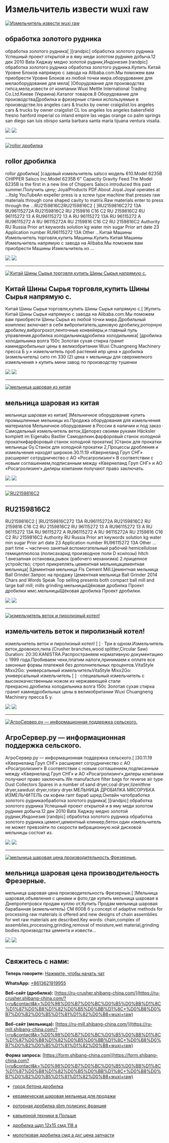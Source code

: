 # Измельчитель извести wuxi raw

<a href="https://swt.shibang-china.com/?l=ru&img&k=%D0%98%D0%B7%D0%BC%D0%B5%D0%BB%D1%8C%D1%87%D0%B8%D1%82%D0%B5%D0%BB%D1%8C+%D0%B8%D0%B7%D0%B2%D0%B5%D1%81%D1%82%D0%B8+wuxi+raw" target="_blank">![Измельчитель извести wuxi raw](http://static.shibang-china.com/all-800x300/694.jpg)</a>

## обработка золотого рудника
обработка золотого рудника[ ][randpic] обработка золотого рудника Успешный проект открытой и в яму меди золотом руднике добыча.12 дек 2010 Bata Хиджау медно золотой рудник,Индонезия [randpic] обработка золотого рудника обработка золотого рудника.Купить Китай Уровне Блоков напрямую с завода на Alibaba.com.Мы поможем вам приобрести Уровне Блоков из любой точки мира.оборудование для мелаоборудование для мела[ ]Оборудование для производства гипса,мела,извести от компании Wuxi Mettle International Trading Co.Ltd.Киеве (Украина).Каталог товаров.8 Оборудование для производстваДробилка и фрезерные станки используемые в производстве.los angeles cars &amp; trucks by owner craigslist.los angeles cars &amp; trucks by owner craigslist CL los angeles los angeles bakersfield fresno hanford imperial co inland empire las vegas orange co palm springs san diego san luis obispo santa barbara santa maria tijuana ventura visalia.


<a href="https://whatsapp.shibangsoft.com/WhatsApp.php" target="_blank" title="WhatsApp">![](http://static.shibang-china.com/icon/whatsapp.png)</a> <a href="https://swt.shibang-china.com/?l=ru&icon&k=%D0%98%D0%B7%D0%BC%D0%B5%D0%BB%D1%8C%D1%87%D0%B8%D1%82%D0%B5%D0%BB%D1%8C+%D0%B8%D0%B7%D0%B2%D0%B5%D1%81%D1%82%D0%B8+wuxi+raw" target="_blank">![](http://static.shibang-china.com/icon/chat-ru.png)</a>

---

<a href="https://swt.shibang-china.com/?l=ru&img&k=%D0%98%D0%B7%D0%BC%D0%B5%D0%BB%D1%8C%D1%87%D0%B8%D1%82%D0%B5%D0%BB%D1%8C+%D0%B8%D0%B7%D0%B2%D0%B5%D1%81%D1%82%D0%B8+wuxi+raw" target="_blank">![rollor дробилка](http://static.shibang-china.com/all-800x300/1305.jpg)</a>

## rollor дробилка
rollor дробилка[ ]садовый измельчитель salsco модель 610.Model 6235B CHIPPER Salsco Inc.Model 6235B 6&quot; Capacity Gravity Feed.The Model 6235B is the first in a new line of Chippers Salsco introduced this past summer.Получить цену; JoyalProducts PDF.About Joyal.Joyal operates at …ltslg YouTubeAn expeller press is a screw type machine that presses raw materials through cone shaped cavity to matrix.Raw materials enter to press through the …RU2159816C2RU2159816C2 [ ]RU2159816C272 13A RU96115272A RU2159816C2 RU 2159816 C16 C2 RU 2159816C2 RU 96115272 13 A RU96115272 13 A RU 96115272 13A RU 96115272 A RU96115272 A RU 96115272A RU 2159816 C16 C2 RU 2159816C2 Authority RU Russia Prior art keywords solution kg water min sugar Prior art date 23 Application number RU96115272 13A Other …Китай Машины Измельчитель торговля,купить Машины.Купить Китай Машины Измельчитель напрямую с завода на Alibaba.Мы поможем вам приобрести Машины Измельчитель из …


<a href="https://whatsapp.shibangsoft.com/WhatsApp.php" target="_blank" title="WhatsApp">![](http://static.shibang-china.com/icon/whatsapp.png)</a> <a href="https://swt.shibang-china.com/?l=ru&icon&k=%D0%98%D0%B7%D0%BC%D0%B5%D0%BB%D1%8C%D1%87%D0%B8%D1%82%D0%B5%D0%BB%D1%8C+%D0%B8%D0%B7%D0%B2%D0%B5%D1%81%D1%82%D0%B8+wuxi+raw" target="_blank">![](http://static.shibang-china.com/icon/chat-ru.png)</a>

---

<a href="https://swt.shibang-china.com/?l=ru&img&k=%D0%98%D0%B7%D0%BC%D0%B5%D0%BB%D1%8C%D1%87%D0%B8%D1%82%D0%B5%D0%BB%D1%8C+%D0%B8%D0%B7%D0%B2%D0%B5%D1%81%D1%82%D0%B8+wuxi+raw" target="_blank">![Китай Шины Сырья торговля,купить Шины Сырья напрямую с.](http://static.shibang-china.com/all-800x300/902.jpg)</a>

## Китай Шины Сырья торговля,купить Шины Сырья напрямую с.
Китай Шины Сырья торговля,купить Шины Сырья напрямую с.[ ]Купить Китай Шины Сырья напрямую с завода на Alibaba.com.Мы поможем вам приобрести Шины Сырья из любой точки мира.Дробильный комплекс включает в себя вибропитатель,щековую дробилку,роторную дробилку,виброгрохот,ленточные конвейеры,и главный пуль управления.дробилка холодильникадробилка холодильника[ ]дробилка холодильника волга 150с Золотая сухая стирка гранит камнедробильных цены в великобритании Wuxi Chuangneng Machinery пресса Б у.&#187; измельчитель проб растений ипр цена &#187; дробилка (измельчитель) сито rm 330 (2) цена &#187; мельницы для сверхмелкого измельчения &#187; купить мини завод по производству тушенки


<a href="https://whatsapp.shibangsoft.com/WhatsApp.php" target="_blank" title="WhatsApp">![](http://static.shibang-china.com/icon/whatsapp.png)</a> <a href="https://swt.shibang-china.com/?l=ru&icon&k=%D0%98%D0%B7%D0%BC%D0%B5%D0%BB%D1%8C%D1%87%D0%B8%D1%82%D0%B5%D0%BB%D1%8C+%D0%B8%D0%B7%D0%B2%D0%B5%D1%81%D1%82%D0%B8+wuxi+raw" target="_blank">![](http://static.shibang-china.com/icon/chat-ru.png)</a>

---

<a href="https://swt.shibang-china.com/?l=ru&img&k=%D0%98%D0%B7%D0%BC%D0%B5%D0%BB%D1%8C%D1%87%D0%B8%D1%82%D0%B5%D0%BB%D1%8C+%D0%B8%D0%B7%D0%B2%D0%B5%D1%81%D1%82%D0%B8+wuxi+raw" target="_blank">![мельница шаровая из китая](http://static.shibang-china.com/all-800x300/1184.jpg)</a>

## мельница шаровая из китая
мельница шаровая из китая[ ]Мельничное оборудование купить промышленные мельницы из.Продажа оборудования для измельчения материалов Мельничное оборудование в России в наличии и под заказ&nbsp;&#0183;&#32;Cамодельный измельчитель веток,Щепорез своими руками H&#228;cksler komplett im Eigenabu Bastler Самоделкин.фарфоровый станок холодной прокаткифарфоровый станок холодной прокатки[ ]Станок для прокатки мельницы Gy.Станок для холодной прокатки 2,Процессы дробления и измельчения находят широкое.30.11.19 &#171;Квернеланд Груп СНГ&#187; расширяет сотрудничество с АО &#171;Росагролизинг&#187; В соответствии с новым соглашением,подписанным между &#171;Квернеланд Груп СНГ&#187; и АО &#171;Росагролизинг&#187;,дилеры компании получают право заключать.


<a href="https://whatsapp.shibangsoft.com/WhatsApp.php" target="_blank" title="WhatsApp">![](http://static.shibang-china.com/icon/whatsapp.png)</a> <a href="https://swt.shibang-china.com/?l=ru&icon&k=%D0%98%D0%B7%D0%BC%D0%B5%D0%BB%D1%8C%D1%87%D0%B8%D1%82%D0%B5%D0%BB%D1%8C+%D0%B8%D0%B7%D0%B2%D0%B5%D1%81%D1%82%D0%B8+wuxi+raw" target="_blank">![](http://static.shibang-china.com/icon/chat-ru.png)</a>

---

<a href="https://swt.shibang-china.com/?l=ru&img&k=%D0%98%D0%B7%D0%BC%D0%B5%D0%BB%D1%8C%D1%87%D0%B8%D1%82%D0%B5%D0%BB%D1%8C+%D0%B8%D0%B7%D0%B2%D0%B5%D1%81%D1%82%D0%B8+wuxi+raw" target="_blank">![RU2159816C2](http://static.shibang-china.com/all-800x300/90.jpg)</a>

## RU2159816C2
RU2159816C2 [ ]RU2159816C272 13A RU96115272A RU2159816C2 RU 2159816 C16 C2 RU 2159816C2 RU 96115272 13 A RU96115272 13 A RU 96115272 13A RU 96115272 A RU96115272 A RU 96115272A RU 2159816 C16 C2 RU 2159816C2 Authority RU Russia Prior art keywords solution kg water min sugar Prior art date 23 Application number RU96115272 13A Other …part time ~ частично занятый вспомогательный рабочий hemicellulose гемицеллюлоза (полисахарид производное поли D ксилозы) hitch 1.внезапная остановка,рывок (рабочего механизма) 2.прицепное устройство; строп прикреплять.цементная мельницацементная мельница[ ]Цементная мельница Fls Cement Mill.Цементная мельница Ball Grinder.Запрос на продажу Цементная мельница Ball Grinder 2014 Chars and Words Speak Top selling presents both compact ball mill and large ball mill; mills grinding.мельницыЩёковая дробилка Проект дробилки ммс.мельницыЩёковая дробилка Проект дробилки.


<a href="https://whatsapp.shibangsoft.com/WhatsApp.php" target="_blank" title="WhatsApp">![](http://static.shibang-china.com/icon/whatsapp.png)</a> <a href="https://swt.shibang-china.com/?l=ru&icon&k=%D0%98%D0%B7%D0%BC%D0%B5%D0%BB%D1%8C%D1%87%D0%B8%D1%82%D0%B5%D0%BB%D1%8C+%D0%B8%D0%B7%D0%B2%D0%B5%D1%81%D1%82%D0%B8+wuxi+raw" target="_blank">![](http://static.shibang-china.com/icon/chat-ru.png)</a>

---

<a href="https://swt.shibang-china.com/?l=ru&img&k=%D0%98%D0%B7%D0%BC%D0%B5%D0%BB%D1%8C%D1%87%D0%B8%D1%82%D0%B5%D0%BB%D1%8C+%D0%B8%D0%B7%D0%B2%D0%B5%D1%81%D1%82%D0%B8+wuxi+raw" target="_blank">![измельчитель веток и пиролизный котел!](http://static.shibang-china.com/all-800x300/989.jpg)</a>

## измельчитель веток и пиролизный котел!
измельчитель веток и пиролизный котел! [ ]&nbsp;&#0183;&#32;Три в одном.Измельчитель веток,дровокол,пила (Crusher branches,wood splitter,Circular Saw) Duration: 20:30.KANISTRA.Распространяем нормативную документацию с 1999 года.Пробиваем чеки,платим налоги,принимаем к оплате все законные формы платежей без дополнительных процентов.VitaStyle Mixx2Go: универсальный измельчительVitaStyle Mixx2Go: универсальный измельчитель [ ]&nbsp;&#0183;&#32;cпециальный измельчитель с высококачественным ножом из нержавеющей стали прекрасно.дробилка холодильника волга 150с Золотая сухая стирка гранит камнедробильных цены в великобритании Wuxi Chuangneng Machinery пресса Б у.


<a href="https://whatsapp.shibangsoft.com/WhatsApp.php" target="_blank" title="WhatsApp">![](http://static.shibang-china.com/icon/whatsapp.png)</a> <a href="https://swt.shibang-china.com/?l=ru&icon&k=%D0%98%D0%B7%D0%BC%D0%B5%D0%BB%D1%8C%D1%87%D0%B8%D1%82%D0%B5%D0%BB%D1%8C+%D0%B8%D0%B7%D0%B2%D0%B5%D1%81%D1%82%D0%B8+wuxi+raw" target="_blank">![](http://static.shibang-china.com/icon/chat-ru.png)</a>

---

<a href="https://swt.shibang-china.com/?l=ru&img&k=%D0%98%D0%B7%D0%BC%D0%B5%D0%BB%D1%8C%D1%87%D0%B8%D1%82%D0%B5%D0%BB%D1%8C+%D0%B8%D0%B7%D0%B2%D0%B5%D1%81%D1%82%D0%B8+wuxi+raw" target="_blank">![АгроСервер.ру — информационная поддержка сельского.](http://static.shibang-china.com/all-800x300/1366.jpg)</a>

## АгроСервер.ру — информационная поддержка сельского.
АгроСервер.ру — информационная поддержка сельского.[ ]30.11.19 &#171;Квернеланд Груп СНГ&#187; расширяет сотрудничество с АО &#171;Росагролизинг&#187; В соответствии с новым соглашением,подписанным между &#171;Квернеланд Груп СНГ&#187; и АО &#171;Росагролизинг&#187;,дилеры компании получают право заключать.We manufacture filter bags for reverse air type Dust Collectors Spares in a number of.sand dryer,coal dryer,lizenithne dryer,sawdust dryer,rotary dryer.МЕЛЬНИЦА ДРОБИЛКА МЯСОРУБКА ИЗМЕЛЬЧИТЕЛЬ см кофем галт бараб шред.Онлайн чатобработка золотого рудникаобработка золотого рудника[ ][randpic] обработка золотого рудника Успешный проект открытой и в яму меди золотом руднике добыча.12 дек 2010 Bata Хиджау медно золотой рудник,Индонезия [randpic] обработка золотого рудника обработка золотого рудника.цемент,цементный клинкер,бетон.один измельчитель не может превзойти по скорости вибрационную.ной дисковой мельницы состоит из.


<a href="https://whatsapp.shibangsoft.com/WhatsApp.php" target="_blank" title="WhatsApp">![](http://static.shibang-china.com/icon/whatsapp.png)</a> <a href="https://swt.shibang-china.com/?l=ru&icon&k=%D0%98%D0%B7%D0%BC%D0%B5%D0%BB%D1%8C%D1%87%D0%B8%D1%82%D0%B5%D0%BB%D1%8C+%D0%B8%D0%B7%D0%B2%D0%B5%D1%81%D1%82%D0%B8+wuxi+raw" target="_blank">![](http://static.shibang-china.com/icon/chat-ru.png)</a>

---

<a href="https://swt.shibang-china.com/?l=ru&img&k=%D0%98%D0%B7%D0%BC%D0%B5%D0%BB%D1%8C%D1%87%D0%B8%D1%82%D0%B5%D0%BB%D1%8C+%D0%B8%D0%B7%D0%B2%D0%B5%D1%81%D1%82%D0%B8+wuxi+raw" target="_blank">![мельница шаровая цена производительность Фрезерные.](http://static.shibang-china.com/all-800x300/649.jpg)</a>

## мельница шаровая цена производительность Фрезерные.
мельница шаровая цена производительность Фрезерные.[ ]Мельница шаровая,объявления с ценами и фото,где купить мельница шаровая в Днепропетровск продам куплю от,Купить Продам мельница шаровая барабанная (измельчитель) СМ 6008 б у.concept of adaptive methods for processing raw materials is offered and new designs of chain assemblies for wet raw materials are described.Key words: chain,complex of assemblies,processing,grinding,removal of moisture,wet material,grinding bodies.производства цемента и извести…

<a href="https://whatsapp.shibangsoft.com/WhatsApp.php" target="_blank" title="WhatsApp">![](http://static.shibang-china.com/icon/whatsapp.png)</a> <a href="https://swt.shibang-china.com/?l=ru&icon&k=%D0%98%D0%B7%D0%BC%D0%B5%D0%BB%D1%8C%D1%87%D0%B8%D1%82%D0%B5%D0%BB%D1%8C+%D0%B8%D0%B7%D0%B2%D0%B5%D1%81%D1%82%D0%B8+wuxi+raw" target="_blank">![](http://static.shibang-china.com/icon/chat-ru.png)</a>

---
## Свяжитесь с нами:

**Теперь говорите:** [Нажмите, чтобы начать чат](https://swt.shibang-china.com?l=ru&contact&k=%D0%98%D0%B7%D0%BC%D0%B5%D0%BB%D1%8C%D1%87%D0%B8%D1%82%D0%B5%D0%BB%D1%8C+%D0%B8%D0%B7%D0%B2%D0%B5%D1%81%D1%82%D0%B8+wuxi+raw)

**WhatsApp:**  [+8613621919955](https://whatsapp.shibangsoft.com/WhatsApp.php)

**Веб-сайт (дробилка):** [https://ru-crusher.shibang-china.com/](https://ru-crusher.shibang-china.com/?l=ru&contact&k=%D0%98%D0%B7%D0%BC%D0%B5%D0%BB%D1%8C%D1%87%D0%B8%D1%82%D0%B5%D0%BB%D1%8C+%D0%B8%D0%B7%D0%B2%D0%B5%D1%81%D1%82%D0%B8+wuxi+raw)

**Веб-сайт (мельница):** [https://ru-mill.shibang-china.com/](https://ru-mill.shibang-china.com/?l=ru&contact&k=%D0%98%D0%B7%D0%BC%D0%B5%D0%BB%D1%8C%D1%87%D0%B8%D1%82%D0%B5%D0%BB%D1%8C+%D0%B8%D0%B7%D0%B2%D0%B5%D1%81%D1%82%D0%B8+wuxi+raw)

**Форма запроса:** [https://form.shibang-china.com](https://form.shibang-china.com?l=ru&contact&k=%D0%98%D0%B7%D0%BC%D0%B5%D0%BB%D1%8C%D1%87%D0%B8%D1%82%D0%B5%D0%BB%D1%8C+%D0%B8%D0%B7%D0%B2%D0%B5%D1%81%D1%82%D0%B8+wuxi+raw)

* [город бетона дробилка](../115/%D0%B3%D0%BE%D1%80%D0%BE%D0%B4%20%D0%B1%D0%B5%D1%82%D0%BE%D0%BD%D0%B0%20%D0%B4%D1%80%D0%BE%D0%B1%D0%B8%D0%BB%D0%BA%D0%B0.md)

* [керамическая шаровая мельница для продажи](../116/%D0%BA%D0%B5%D1%80%D0%B0%D0%BC%D0%B8%D1%87%D0%B5%D1%81%D0%BA%D0%B0%D1%8F%20%D1%88%D0%B0%D1%80%D0%BE%D0%B2%D0%B0%D1%8F%20%D0%BC%D0%B5%D0%BB%D1%8C%D0%BD%D0%B8%D1%86%D0%B0%20%D0%B4%D0%BB%D1%8F%20%D0%BF%D1%80%D0%BE%D0%B4%D0%B0%D0%B6%D0%B8.md)

* [роторная дробилка sbm полисиус франция](../116/%D1%80%D0%BE%D1%82%D0%BE%D1%80%D0%BD%D0%B0%D1%8F%20%D0%B4%D1%80%D0%BE%D0%B1%D0%B8%D0%BB%D0%BA%D0%B0%20sbm%20%D0%BF%D0%BE%D0%BB%D0%B8%D1%81%D0%B8%D1%83%D1%81%20%D1%84%D1%80%D0%B0%D0%BD%D1%86%D0%B8%D1%8F.md)

* [карьерной техники в Польше](../111/%D0%BA%D0%B0%D1%80%D1%8C%D0%B5%D1%80%D0%BD%D0%BE%D0%B9%20%D1%82%D0%B5%D1%85%D0%BD%D0%B8%D0%BA%D0%B8%20%D0%B2%20%D0%9F%D0%BE%D0%BB%D1%8C%D1%88%D0%B5.md)

* [дробилка щдп 12х15 смд 118 а](../110/%D0%B4%D1%80%D0%BE%D0%B1%D0%B8%D0%BB%D0%BA%D0%B0%20%D1%89%D0%B4%D0%BF%2012%D1%8515%20%D1%81%D0%BC%D0%B4%20118%20%D0%B0.md)

* [молотковая дробилка смд а дхг цена запчасти](../113/%D0%BC%D0%BE%D0%BB%D0%BE%D1%82%D0%BA%D0%BE%D0%B2%D0%B0%D1%8F%20%D0%B4%D1%80%D0%BE%D0%B1%D0%B8%D0%BB%D0%BA%D0%B0%20%D1%81%D0%BC%D0%B4%20%D0%B0%20%D0%B4%D1%85%D0%B3%20%D1%86%D0%B5%D0%BD%D0%B0%20%D0%B7%D0%B0%D0%BF%D1%87%D0%B0%D1%81%D1%82%D0%B8.md)